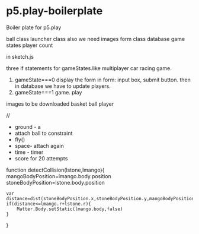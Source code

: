 # p5.play-boilerplate
Boiler plate for p5.play

ball class 
launcher class
also we need images 
form class
database 
game states
player count

in sketch.js

three if statements for gameStates.like multiplayer car racing game.

1. gameState===0
    display the form
    in form: input box, submit button.
    then in database we have to update players.
2. gameState===1
    game. play
    

images to be downloaded
basket
ball
player

//
- ground - a
 - attach ball to constraint
 - fly()
 - space- attach again
 - time - timer
 - score for 20 attempts

 function detectCollision(lstone,lmango){
	mangoBodyPosition=lmango.body.position
	stoneBodyPosition=lstone.body.position

	var distance=dist(stoneBodyPosition.x,stoneBodyPosition.y,mangoBodyPosition.x,mangoBodyPosition.y)
	if(distance<=lmango.r+lstone.r){
		Matter.Body.setStatic(lmango.body,false)
	}
}







